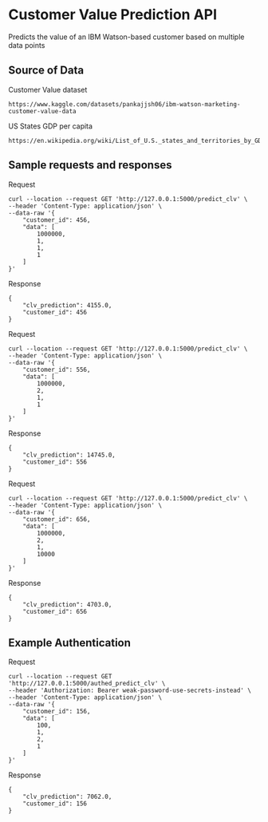 # Customer Value Prediction API

Predicts the value of an IBM Watson-based customer based on multiple data points

## Source of Data

Customer Value dataset
```
https://www.kaggle.com/datasets/pankajjsh06/ibm-watson-marketing-customer-value-data
```
US States GDP per capita
```
https://en.wikipedia.org/wiki/List_of_U.S._states_and_territories_by_GDP
```

## Sample requests and responses

Request
```
curl --location --request GET 'http://127.0.0.1:5000/predict_clv' \
--header 'Content-Type: application/json' \
--data-raw '{
    "customer_id": 456,
    "data": [
        1000000,
        1,
        1,
        1
    ]
}'
```
Response
```
{
    "clv_prediction": 4155.0,
    "customer_id": 456
}
```

Request
```
curl --location --request GET 'http://127.0.0.1:5000/predict_clv' \
--header 'Content-Type: application/json' \
--data-raw '{
    "customer_id": 556,
    "data": [
        1000000,
        2,
        1,
        1
    ]
}'
```
Response
```
{
    "clv_prediction": 14745.0,
    "customer_id": 556
}
```

Request
```
curl --location --request GET 'http://127.0.0.1:5000/predict_clv' \
--header 'Content-Type: application/json' \
--data-raw '{
    "customer_id": 656,
    "data": [
        1000000,
        2,
        1,
        10000
    ]
}'
```
Response
```
{
    "clv_prediction": 4703.0,
    "customer_id": 656
}
```

## Example Authentication
Request
```
curl --location --request GET 'http://127.0.0.1:5000/authed_predict_clv' \
--header 'Authorization: Bearer weak-password-use-secrets-instead' \
--header 'Content-Type: application/json' \
--data-raw '{
    "customer_id": 156,
    "data": [
        100,
        1,
        2,
        1
    ]
}'
```
Response
```
{
    "clv_prediction": 7062.0,
    "customer_id": 156
}
```